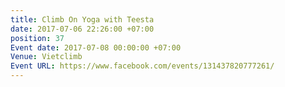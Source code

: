 ```yaml
---
title: Climb On Yoga with Teesta
date: 2017-07-06 22:26:00 +07:00
position: 37
Event date: 2017-07-08 00:00:00 +07:00
Venue: Vietclimb
Event URL: https://www.facebook.com/events/131437820777261/
---
```


